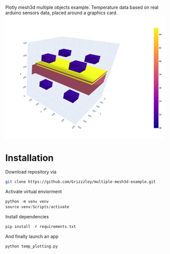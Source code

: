 Plotly mesh3d multiple objects example. 
Temperature data based on real arduino sensors data, placed around a graphics card.
<img src="examples/obj_temp.png">


# Installation
Download repository via 
```bash
git clone https://github.com/Grizzzley/multiple-mesh3d-example.git
```

Activate virtual enviorment
```python
python -m venv venv
source venv/Scripts/activate
```

Install dependencies
```python
pip install -r requirements.txt
```

And finally launch an app
```python
python temp_plotting.py
```